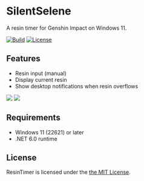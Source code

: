 # SilentSelene

A resin timer for Genshin Impact on Windows 11.

[![Build](https://github.com/Grabacr07/ResinTimer/actions/workflows/build.yml/badge.svg)](https://github.com/Grabacr07/ResinTimer/actions/workflows/build.yml)
[![License](https://img.shields.io/github/license/Grabacr07/ResinTImer)](LICENSE.md)


## Features

* Resin input (manual)
* Display current resin
* Show desktop notifications when resin overflows

![](https://user-images.githubusercontent.com/1779073/108632959-efbcdf80-74b4-11eb-8434-895e6a488ada.png)
![](https://user-images.githubusercontent.com/1779073/108633023-4fb38600-74b5-11eb-9642-a3cc223ceb07.png)


## Requirements

* Windows 11 (22621) or later
* .NET 6.0 runtime


## License

ResinTimer is licensed under the [the MIT License](LICENSE.md).
